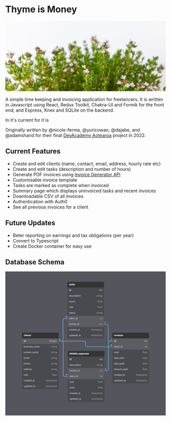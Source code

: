# Thyme is Money

![Thyme is Money](docs/thyme.jpg "Photo by Alejandro Piñero Amerio. Source https://unsplash.com/photos/Ut3vw1iLBgk")

A simple time keeping and invoicing application for freelancers. It is written in Javascript using React, Redux Toolkit, Chakra-UI and Formik for the front end, and Express, Knex and SQLite on the backend.

In it's current for it is 

Originally written by @nicole-ferma, @yuricowan, @dajabe, and @adamshand for their final [DevAcademy Aotearoa](https://devacademy.co.nz/) project in 2022.  

## Current Features

- Create and edit clients (name, contact, email, address, hourly rate etc)
- Create and edit tasks (description and number of hours)
- Generate PDF invoices using [Invoice Generator API](https://invoice-generator.com/developers)
- Customisable invoice template
- Tasks are marked as complete when invoiced
- Summary page which displays uninvoiced tasks and recent invoices
- Downloadable CSV of all invoices
- Authentication with Auth0
- See all previous invoices for a client

## Future Updates

- Beter reporting on earnings and tax obligations (per year)
- Convert to Typescript
- Create Docker container for easy use

## Database Schema

![Database Schema Diagram](docs/db-schema.jpg)

